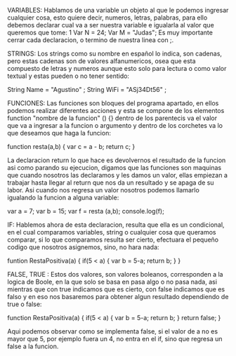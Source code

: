 VARIABLES:
Hablamos de una variable un objeto al que le podemos ingresar cualquier cosa, esto quiere decir, numeros, letras, palabras, para ello debemos declarar cual va a ser nuestra variable e igualarla al valor que queremos que tome:
  1
  Var N = 24;
  Var M = "Judas";
Es muy importante cerrar cada declaracion, o termino de nuestra linea con ;.

STRINGS:
Los strings como su nombre en español lo indica, son cadenas, pero estas cadenas son de valores alfanumericos, osea que esta compuesto de letras y numeros aunque esto solo para lectura o como valor textual y estas pueden o no tener sentido:
  
  String Name = "Agustino" ;
  String WiFi = "ASj34Dt56" ;

FUNCIONES:
Las funciones son bloques del programa apartado, en ellos podemos realizar diferentes acciones y esta se compone de los elementos function "nombre de la funcion" () {} dentro de los parentecis va el valor que va a ingresar a la funcion o argumento y dentro de los corchetes va lo que deseamos que haga la funcion:

  function resta(a,b)
  {
    var c = a - b;
    return c;
  }

La declaracion return lo que hace es devolvernos el resultado de la funcion asi como parando su ejecucion, digamos que las funciones son maquinas que cuando nosotros las declaramos y les damos un valor, ellas empiezan a trabajar hasta llegar al return que nos da un resultado y se apaga de su labor. Asi cuando nos regresa un valor nosotros podemos llamarlo igualando la funcion a alguna variable:

var a = 7;
var b = 15;
var f = resta (a,b);
console.log(f);

IF:
Hablemos ahora de    esta declaracion, resulta que ella es un condicional, en el cual comparamos variables, string o cualquier cosa que queramos comparar, si lo que comparamos resulta ser cierto, efectuara el pequeño codigo que nosotros asignemos, sino, no hara nada:

  funtion RestaPositiva(a)
  {
    if(5 < a)
    {
      var b = 5-a;
      return b;
    }
  }

FALSE, TRUE :
Estos dos valores, son valores boleanos, corresponden a la logica de Boole, en la que solo se basa en pasa algo o no pasa nada, asi mientras que con true indicamos que es cierto, con false indicamos que es falso y en eso nos basaremos para obtener algun resultado dependiendo de true o false:

 function RestaPositiva(a)
 {
   if(5 < a)
   {
    var b = 5-a;
    return b;
   }
   return false;
 }

Aqui podemos observar como se implementa false, si el valor de a no es mayor que 5, por ejemplo fuera un 4, no entra en el if, sino que regresa un false a la funcion.

